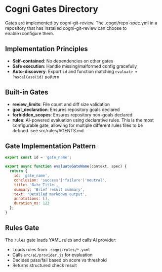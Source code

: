 # Cogni Gates Directory

Gates are implemented by cogni-git-review. The .cogni/repo-spec.yml in a repository that has installed cogni-git-review can choose to enable+configure them.

## Implementation Principles
- **Self-contained**: No dependencies on other gates
- **Safe execution**: Handle missing/malformed config gracefully
- **Auto-discovery**: Export `id` and function matching `evaluate + PascalCase(id)` pattern

## Built-in Gates
- **review_limits**: File count and diff size validation
- **goal_declaration**: Ensures repository goals declared  
- **forbidden_scopes**: Ensures repository non-goals declared
- **rules**: AI-powered evaluation using declarative rules. This is the most configurable gate, allowing for multiple different rules files to be defined. see src/rules/AGENTS.md

## Gate Implementation Pattern
```javascript
export const id = 'gate_name';

export async function evaluateGateName(context, spec) {
  return {
    id: 'gate_name',
    conclusion: 'success'|'failure'|'neutral',
    title: 'Gate Title',
    summary: 'Brief result summary',
    text: 'Detailed markdown output',
    annotations: [],
    duration_ms: 123
  };
}
```

## Rules Gate
The `rules` gate loads YAML rules and calls AI provider:
- Loads rules from `.cogni/rules/*.yaml`
- Calls `src/ai/provider.js` for evaluation
- Decides pass/fail based on score vs threshold
- Returns structured check result
